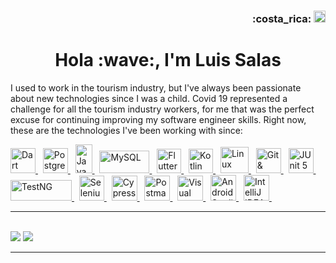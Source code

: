 <div id="header" align="center">
<h3 align="right"> :costa_rica: <img src="https://i.imgur.com/W10VVT3.png" width="19"/></h3> 
<h1 align="center">Hola :wave:, I'm Luis Salas
</h1>
</div>


I used to work in the tourism industry, but I've always been passionate about new technologies since I was a child.
Covid 19 represented a challenge for all the tourism industry workers, for me that was the perfect excuse for continuing improving my software engineer skills. Right now, these are the technologies I've been working with since:

<div align="left">
        <a href="https://dart.dev/guides" target="_blank" rel="noopener noreferrer"><img src="https://i.imgur.com/UlSPJhh.png" border="0" title="Dart" alt="Dart"                  width="40" height="40"> </a>&nbsp;
        <a href="https://www.postgresql.org/docs/" target="_blank" rel="noopener noreferrer"><img src="https://i.imgur.com/7f2ADe1.png" border="0" title="Postgresql"              alt="Postgresql" width="40" height="40"> </a>&nbsp;
        <a href="https://docs.oracle.com/en/java/" target="_blank" rel="noopener noreferrer"><img src="https://i.imgur.com/jNyweRm.png" border="0" title="Java"                    alt="Java" width="27" height="46"> </a>&nbsp;
        <a href="https://dev.mysql.com/doc/" target="_blank" rel="noopener noreferrer"><img src="https://i.imgur.com/dcaEXhK.png" border="0" title="MySQL"                        alt="MySQL" width="80" height="36"> </a>&nbsp;
        <a href="https://docs.flutter.dev/" target="_blank" rel="noopener noreferrer"><img src="https://i.imgur.com/ZJkcNq8.png" border="0" title="Flutter"                        alt="Flutter" width="39" height="39"> </a>&nbsp;
        <a href="https://developer.android.com/kotlin" target="_blank" rel="noopener noreferrer"><img src="https://i.imgur.com/aEYJiH0.png" border="0" title="Kotlin"              alt="Kotlin" width="39" height="39"> </a>&nbsp;
        <a href="https://www.debian.org/doc/" target="_blank" rel="noopener noreferrer"><img src="https://i.imgur.com/Z4ikkcv.png" border="0" title="Linux"                        alt="Linux" width="45" height="42"> </a>&nbsp;
        <a href="https://git-scm.com/docs/git" target="_blank" rel="noopener noreferrer"><img src="https://i.imgur.com/6WOmYbe.png" border="0" title="Git & GitHub"              alt="Git & GitHub" width="40" height="40"> </a>&nbsp;
        <a href="https://junit.org/junit5/docs/current/user-guide/" target="_blank" rel="noopener noreferrer"><img src="https://i.imgur.com/Pe70ojA.png" border="0"              title="JUnit 5" alt="JUnit 5" width="40" height="40"> </a>&nbsp;
        <a href="https://testng.org/doc/documentation-main.html" target="_blank" rel="noopener noreferrer"><img src="https://i.imgur.com/u0wbFJW.png" border="0"                title="TestNG" alt="TestNG" width="98" height="33"> </a>&nbsp;
        <a href="https://www.selenium.dev/documentation/webdriver/" target="_blank" rel="noopener noreferrer"><img src="https://i.imgur.com/HzeLQGS.png" border="0"              title="Selenium" alt="Selenium" width="40" height="40"> </a>&nbsp;
        <a href="https://docs.cypress.io/guides/overview/why-cypress" target="_blank" rel="noopener noreferrer"><img src="https://i.imgur.com/xxA26Jt.png" border="0"            title="Cypress" alt="Cypress" width="41" height="40"> </a>&nbsp;
        <a href="https://learning.postman.com/docs/getting-started/introduction/" target="_blank" rel="noopener noreferrer"><img src="https://i.imgur.com/11dSLzQ.png"          border="0" title="Postman" alt="Postman" width="41" height="40"> </a>&nbsp;
        <a href="https://code.visualstudio.com/docs" target="_blank" rel="noopener noreferrer"><img src="https://i.imgur.com/eAVXzeM.png" border="0"                            title="Visual Studio Code" alt="Visual Studio Code" width="41" height="40"> </a>&nbsp;
        <a href="https://developer.android.com/studio" target="_blank" rel="noopener noreferrer"><img src="https://i.imgur.com/xMEH4XC.png" border="0"                            title="Android Studio" alt="Android Studio" width="41" height="41"> </a>&nbsp;
        <a href="https://www.jetbrains.com/help/idea/getting-started.html" target="_blank" rel="noopener noreferrer"><img src="https://i.imgur.com/B4VfOvT.png"                  border="0" title="IntelliJ IDEA" alt="IntelliJ IDEA" width="41" height="41"> </a>&nbsp;
</div>

---
\
![](https://github-readme-stats.vercel.app/api/?username=Pirris-Salas&count_private=true&theme=slateorange&showicons=true) ![](https://github-readme-stats.vercel.app/api/top-langs/?username=Pirris-Salas&langs_count=5&theme=slateorange)

---
